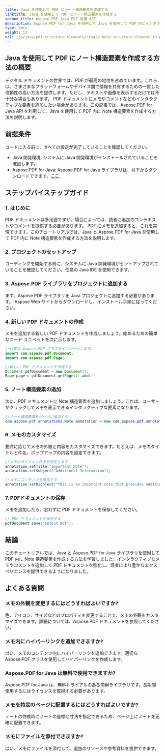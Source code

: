 ```yaml
---
title: Java を使用して PDF にノート構造要素を作成する
linktitle: Java を使用して PDF にノート構造要素を作成する
second_title: Aspose.PDF Java PDF 処理 API
description: Aspose.PDF for Java を使用して Java を使用して PDF 内にインタラクティブなノート構造要素を作成する方法を学びます。有益なメモを追加して文書を強化します。
type: docs
weight: 12
url: /ja/java/pdf-structure-elements/create-note-structure-element-in-pdf-using-java/
---
```


## Java を使用して PDF にノート構造要素を作成する方法の概要

デジタル ドキュメントの世界では、PDF が最高の地位を占めています。これらは、さまざまなプラットフォームやデバイス間で情報を共有するための一貫した信頼性の高い方法を提供します。ただし、テキストや画像を表示するだけでは不十分な場合もあります。 PDF ドキュメントにメモやコメントなどのインタラクティブな要素を追加したい場合があります。この記事では、Aspose.PDF for Java API を利用して、Java を使用して PDF 内に Note 構造要素を作成する方法を説明します。

## 前提条件

コードに入る前に、すべての設定が完了していることを確認してください。

- Java 開発環境: システムに Java 開発環境がインストールされていることを確認します。
-  Aspose.PDF for Java: Aspose.PDF for Java ライブラリは、以下からダウンロードできます。[ここ](https://releases.aspose.com/pdf/java/).

## ステップバイステップガイド

### 1. はじめに

PDF ドキュメントは多用途ですが、場合によっては、読者に追加のコンテキストやコメントを提供する必要があります。 PDF にメモを追加すると、これを実現できます。このチュートリアルでは、Java と Aspose.PDF for Java を使用して PDF 内に Note 構造要素を作成する方法を説明します。

### 2. プロジェクトのセットアップ

コーディングを開始する前に、システムに Java 開発環境がセットアップされていることを確認してください。任意の Java IDE を使用できます。

### 3. Aspose.PDF ライブラリをプロジェクトに追加する

まず、Aspose.PDF ライブラリを Java プロジェクトに追加する必要があります。 Aspose Web サイトからダウンロードし、インストール手順に従ってください。

### 4. 新しい PDF ドキュメントの作成

メモを追加する新しい PDF ドキュメントを作成しましょう。始めるための簡単なコード スニペットを次に示します。

```java
//必要な Aspose.PDF クラスをインポートします。
import com.aspose.pdf.Document;
import com.aspose.pdf.Page;

//新しい PDF ドキュメントを作成する
Document pdfDocument = new Document();
Page page = pdfDocument.getPages().add();
```

### 5. ノート構造要素の追加

次に、PDF ドキュメントに Note 構造要素を追加しましょう。これは、ユーザーがクリックしてメモを表示できるインタラクティブな要素になります。

```java
//ノート構造要素をページに追加する
com.aspose.pdf.annotations.Note annotation = new com.aspose.pdf.annotations.Note(page, new com.aspose.pdf.Rectangle(100, 100, 200, 200));
```

### 6. メモのカスタマイズ

要件に応じてメモの外観と内容をカスタマイズできます。たとえば、メモのタイトルと件名、ポップアップの内容を設定できます。

```java
//メモのタイトルと件名を設定します
annotation.setTitle("Important Note");
annotation.setSubject("Additional Information");

//メモにコンテンツを追加する
annotation.setRichText("This is an important note that provides additional information.");
```

### 7. PDFドキュメントの保存

メモを追加したら、忘れずに PDF ドキュメントを保存してください。

```java
// PDF ドキュメントを保存する
pdfDocument.save("output.pdf");
```

## 結論

このチュートリアルでは、Java と Aspose.PDF for Java ライブラリを使用して PDF 内に Note 構造要素を作成する方法を学習しました。インタラクティブなメモやコメントを追加して PDF ドキュメントを強化し、読者により豊かなエクスペリエンスを提供できるようになりました。

## よくある質問

### メモの外観を変更するにはどうすればよいですか?

色、アイコン、サイズなどのプロパティを変更することで、メモの外観をカスタマイズできます。詳細については、Aspose.PDF ドキュメントを参照してください。

### メモ内にハイパーリンクを追加できますか?

はい、メモのコンテンツ内にハイパーリンクを追加できます。適切な Aspose.PDF クラスを使用してハイパーリンクを作成します。

### Aspose.PDF for Java は無料で使用できますか?

Aspose.PDF for Java は、無料トライアルのある商用ライブラリです。長期間使用するにはライセンスを取得する必要があります。

### メモを特定のページに配置するにはどうすればよいですか?

ノートの作成時にノートの座標と寸法を指定できるため、ページ上にノートを正確に配置できます。

### メモにファイルを添付できますか?

はい、メモにファイルを添付して、追加のリソースや参考資料を提供できます。